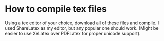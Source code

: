 # How to compile tex files

Using a tex editor of your choice, download all of these files and compile. I used ShareLatex as my editor, but any popular one should work. (Might be easier to use XeLatex over PDFLatex for proper unicode support). 
